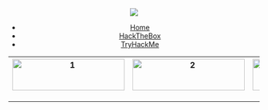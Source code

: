 <link rel="stylesheet" type="text/css" media="all" href="/css/style.css" />
<link rel="shortcut icon" type="image/png" href="/img/favicon.ico"/>
<div align="center">
<img src="https://user-images.githubusercontent.com/98056797/152557406-f9501b1a-0213-4546-ae82-c55c299d3142.png">
<ul>
  <li><a href="/">Home</a></li>
  <li><a href="/htb/">HackTheBox</a></li>
  <li><a href="/thm/">TryHackMe</a></li>
</ul> 
</div>
<table>
<tr>
<th><img src="https://user-images.githubusercontent.com/98056797/152462312-ccc713db-834e-4831-b2a1-f30acb093f16.png"  alt="1" width = 225px height = 63px ></th>
<th><img src="https://user-images.githubusercontent.com/98056797/152462676-0b0146c4-2f27-432c-a721-a1aaaf3d8ae3.png" alt="2" width = 225px height = 63px></th>
<th><img src="https://user-images.githubusercontent.com/98056797/152555353-3c5c07a2-3344-4e71-94f9-8cf6349c7d9a.png" alt="3" width = 225px height = 63px></th>
</tr>
<tr>
<td></td>
<td></td>
<td></td>
</tr>
<tr>
<td></td>
<td></td>
<td></td>
</tr>
<tr>
<td></td>
<td></td>
<td></td>
</tr>
</table> 



